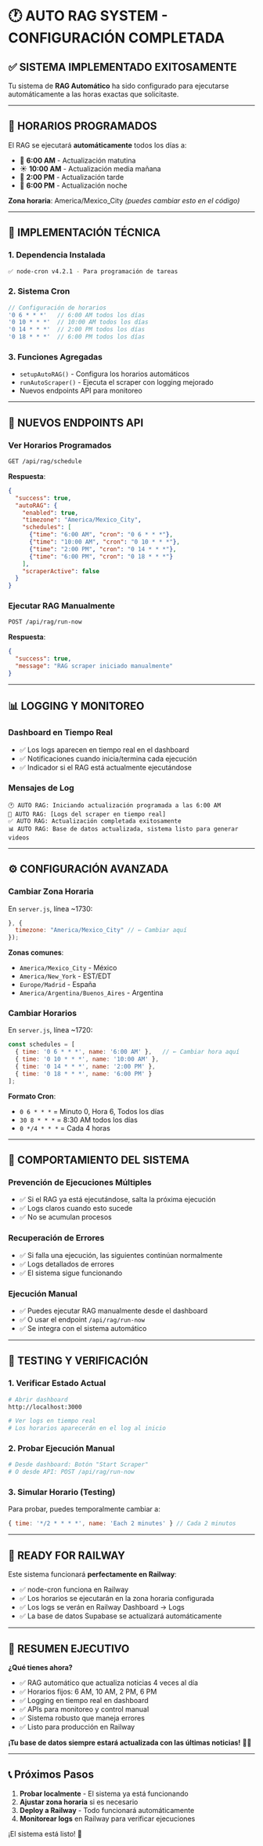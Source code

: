 # 🕐 AUTO RAG SYSTEM - CONFIGURACIÓN COMPLETADA

## ✅ SISTEMA IMPLEMENTADO EXITOSAMENTE

Tu sistema de **RAG Automático** ha sido configurado para ejecutarse automáticamente a las horas exactas que solicitaste.

---

## 📅 HORARIOS PROGRAMADOS

El RAG se ejecutará **automáticamente** todos los días a:

- 🌅 **6:00 AM** - Actualización matutina  
- ☀️ **10:00 AM** - Actualización media mañana
- 🌇 **2:00 PM** - Actualización tarde  
- 🌆 **6:00 PM** - Actualización noche

**Zona horaria**: America/Mexico_City *(puedes cambiar esto en el código)*

---

## 🔧 IMPLEMENTACIÓN TÉCNICA

### **1. Dependencia Instalada**
```bash
✅ node-cron v4.2.1 - Para programación de tareas
```

### **2. Sistema Cron**
```javascript
// Configuración de horarios
'0 6 * * *'   // 6:00 AM todos los días
'0 10 * * *'  // 10:00 AM todos los días  
'0 14 * * *'  // 2:00 PM todos los días
'0 18 * * *'  // 6:00 PM todos los días
```

### **3. Funciones Agregadas**
- `setupAutoRAG()` - Configura los horarios automáticos
- `runAutoScraper()` - Ejecuta el scraper con logging mejorado
- Nuevos endpoints API para monitoreo

---

## 🚀 NUEVOS ENDPOINTS API

### **Ver Horarios Programados**
```bash
GET /api/rag/schedule
```
**Respuesta**:
```json
{
  "success": true,
  "autoRAG": {
    "enabled": true,
    "timezone": "America/Mexico_City",
    "schedules": [
      {"time": "6:00 AM", "cron": "0 6 * * *"},
      {"time": "10:00 AM", "cron": "0 10 * * *"},
      {"time": "2:00 PM", "cron": "0 14 * * *"},
      {"time": "6:00 PM", "cron": "0 18 * * *"}
    ],
    "scraperActive": false
  }
}
```

### **Ejecutar RAG Manualmente**
```bash
POST /api/rag/run-now
```
**Respuesta**:
```json
{
  "success": true,
  "message": "RAG scraper iniciado manualmente"
}
```

---

## 📊 LOGGING Y MONITOREO

### **Dashboard en Tiempo Real**
- ✅ Los logs aparecen en tiempo real en el dashboard
- ✅ Notificaciones cuando inicia/termina cada ejecución
- ✅ Indicador si el RAG está actualmente ejecutándose

### **Mensajes de Log**
```
🕐 AUTO RAG: Iniciando actualización programada a las 6:00 AM
📰 AUTO RAG: [Logs del scraper en tiempo real]
✅ AUTO RAG: Actualización completada exitosamente
📊 AUTO RAG: Base de datos actualizada, sistema listo para generar videos
```

---

## ⚙️ CONFIGURACIÓN AVANZADA

### **Cambiar Zona Horaria**
En `server.js`, línea ~1730:
```javascript
}, {
  timezone: "America/Mexico_City" // ← Cambiar aquí
});
```

**Zonas comunes**:
- `America/Mexico_City` - México
- `America/New_York` - EST/EDT
- `Europe/Madrid` - España
- `America/Argentina/Buenos_Aires` - Argentina

### **Cambiar Horarios**
En `server.js`, línea ~1720:
```javascript
const schedules = [
  { time: '0 6 * * *', name: '6:00 AM' },   // ← Cambiar hora aquí
  { time: '0 10 * * *', name: '10:00 AM' },
  { time: '0 14 * * *', name: '2:00 PM' },
  { time: '0 18 * * *', name: '6:00 PM' }
];
```

**Formato Cron**:
- `0 6 * * *` = Minuto 0, Hora 6, Todos los días
- `30 8 * * *` = 8:30 AM todos los días
- `0 */4 * * *` = Cada 4 horas

---

## 🔄 COMPORTAMIENTO DEL SISTEMA

### **Prevención de Ejecuciones Múltiples**
- ✅ Si el RAG ya está ejecutándose, salta la próxima ejecución
- ✅ Logs claros cuando esto sucede
- ✅ No se acumulan procesos

### **Recuperación de Errores**
- ✅ Si falla una ejecución, las siguientes continúan normalmente
- ✅ Logs detallados de errores
- ✅ El sistema sigue funcionando

### **Ejecución Manual**
- ✅ Puedes ejecutar RAG manualmente desde el dashboard
- ✅ O usar el endpoint `/api/rag/run-now`
- ✅ Se integra con el sistema automático

---

## 🧪 TESTING Y VERIFICACIÓN

### **1. Verificar Estado Actual**
```bash
# Abrir dashboard
http://localhost:3000

# Ver logs en tiempo real
# Los horarios aparecerán en el log al inicio
```

### **2. Probar Ejecución Manual**
```bash
# Desde dashboard: Botón "Start Scraper"
# O desde API: POST /api/rag/run-now
```

### **3. Simular Horario (Testing)**
Para probar, puedes temporalmente cambiar a:
```javascript
{ time: '*/2 * * * *', name: 'Each 2 minutes' } // Cada 2 minutos
```

---

## 🚀 READY FOR RAILWAY

Este sistema funcionará **perfectamente en Railway**:

- ✅ node-cron funciona en Railway
- ✅ Los horarios se ejecutarán en la zona horaria configurada
- ✅ Los logs se verán en Railway Dashboard → Logs
- ✅ La base de datos Supabase se actualizará automáticamente

---

## 🎯 RESUMEN EJECUTIVO

**¿Qué tienes ahora?**
- ✅ RAG automático que actualiza noticias 4 veces al día
- ✅ Horarios fijos: 6 AM, 10 AM, 2 PM, 6 PM
- ✅ Logging en tiempo real en dashboard
- ✅ APIs para monitoreo y control manual
- ✅ Sistema robusto que maneja errores
- ✅ Listo para producción en Railway

**¡Tu base de datos siempre estará actualizada con las últimas noticias!** 📰🤖

---

## 📞 Próximos Pasos

1. **Probar localmente** - El sistema ya está funcionando
2. **Ajustar zona horaria** si es necesario
3. **Deploy a Railway** - Todo funcionará automáticamente
4. **Monitorear logs** en Railway para verificar ejecuciones

¡El sistema está listo! 🎉